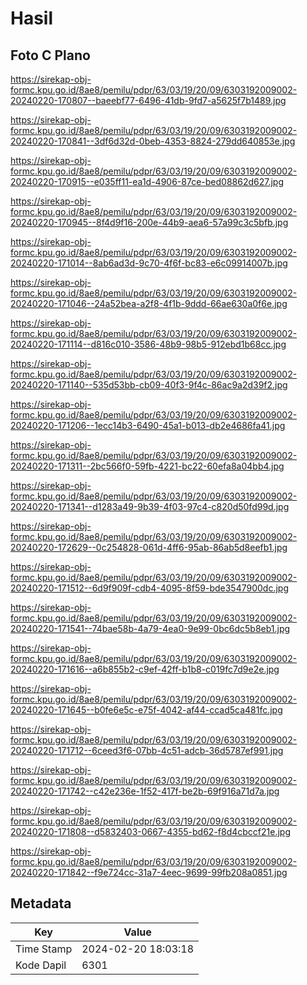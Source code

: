 # Hasil

## Foto C Plano

https://sirekap-obj-formc.kpu.go.id/8ae8/pemilu/pdpr/63/03/19/20/09/6303192009002-20240220-170807--baeebf77-6496-41db-9fd7-a5625f7b1489.jpg

https://sirekap-obj-formc.kpu.go.id/8ae8/pemilu/pdpr/63/03/19/20/09/6303192009002-20240220-170841--3df6d32d-0beb-4353-8824-279dd640853e.jpg

https://sirekap-obj-formc.kpu.go.id/8ae8/pemilu/pdpr/63/03/19/20/09/6303192009002-20240220-170915--e035ff11-ea1d-4906-87ce-bed08862d627.jpg

https://sirekap-obj-formc.kpu.go.id/8ae8/pemilu/pdpr/63/03/19/20/09/6303192009002-20240220-170945--8f4d9f16-200e-44b9-aea6-57a99c3c5bfb.jpg

https://sirekap-obj-formc.kpu.go.id/8ae8/pemilu/pdpr/63/03/19/20/09/6303192009002-20240220-171014--8ab6ad3d-9c70-4f6f-bc83-e6c09914007b.jpg

https://sirekap-obj-formc.kpu.go.id/8ae8/pemilu/pdpr/63/03/19/20/09/6303192009002-20240220-171046--24a52bea-a2f8-4f1b-9ddd-66ae630a0f6e.jpg

https://sirekap-obj-formc.kpu.go.id/8ae8/pemilu/pdpr/63/03/19/20/09/6303192009002-20240220-171114--d816c010-3586-48b9-98b5-912ebd1b68cc.jpg

https://sirekap-obj-formc.kpu.go.id/8ae8/pemilu/pdpr/63/03/19/20/09/6303192009002-20240220-171140--535d53bb-cb09-40f3-9f4c-86ac9a2d39f2.jpg

https://sirekap-obj-formc.kpu.go.id/8ae8/pemilu/pdpr/63/03/19/20/09/6303192009002-20240220-171206--1ecc14b3-6490-45a1-b013-db2e4686fa41.jpg

https://sirekap-obj-formc.kpu.go.id/8ae8/pemilu/pdpr/63/03/19/20/09/6303192009002-20240220-171311--2bc566f0-59fb-4221-bc22-60efa8a04bb4.jpg

https://sirekap-obj-formc.kpu.go.id/8ae8/pemilu/pdpr/63/03/19/20/09/6303192009002-20240220-171341--d1283a49-9b39-4f03-97c4-c820d50fd99d.jpg

https://sirekap-obj-formc.kpu.go.id/8ae8/pemilu/pdpr/63/03/19/20/09/6303192009002-20240220-172629--0c254828-061d-4ff6-95ab-86ab5d8eefb1.jpg

https://sirekap-obj-formc.kpu.go.id/8ae8/pemilu/pdpr/63/03/19/20/09/6303192009002-20240220-171512--6d9f909f-cdb4-4095-8f59-bde3547900dc.jpg

https://sirekap-obj-formc.kpu.go.id/8ae8/pemilu/pdpr/63/03/19/20/09/6303192009002-20240220-171541--74bae58b-4a79-4ea0-9e99-0bc6dc5b8eb1.jpg

https://sirekap-obj-formc.kpu.go.id/8ae8/pemilu/pdpr/63/03/19/20/09/6303192009002-20240220-171616--a6b855b2-c9ef-42ff-b1b8-c019fc7d9e2e.jpg

https://sirekap-obj-formc.kpu.go.id/8ae8/pemilu/pdpr/63/03/19/20/09/6303192009002-20240220-171645--b0fe6e5c-e75f-4042-af44-ccad5ca481fc.jpg

https://sirekap-obj-formc.kpu.go.id/8ae8/pemilu/pdpr/63/03/19/20/09/6303192009002-20240220-171712--6ceed3f6-07bb-4c51-adcb-36d5787ef991.jpg

https://sirekap-obj-formc.kpu.go.id/8ae8/pemilu/pdpr/63/03/19/20/09/6303192009002-20240220-171742--c42e236e-1f52-417f-be2b-69f916a71d7a.jpg

https://sirekap-obj-formc.kpu.go.id/8ae8/pemilu/pdpr/63/03/19/20/09/6303192009002-20240220-171808--d5832403-0667-4355-bd62-f8d4cbccf21e.jpg

https://sirekap-obj-formc.kpu.go.id/8ae8/pemilu/pdpr/63/03/19/20/09/6303192009002-20240220-171842--f9e724cc-31a7-4eec-9699-99fb208a0851.jpg


## Metadata

| Key        | Value               |
| ---------- | ------------------- |
| Time Stamp | 2024-02-20 18:03:18 |
| Kode Dapil | 6301                |



